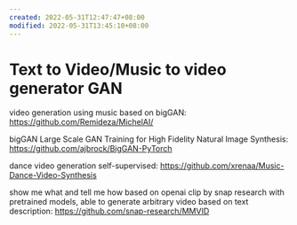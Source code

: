 ```yaml
---
created: 2022-05-31T12:47:47+08:00
modified: 2022-05-31T13:45:10+08:00
---
```


# Text to Video/Music to video generator GAN

video generation using music based on bigGAN:
https://github.com/Remideza/MichelAI/

bigGAN Large Scale GAN Training for High Fidelity Natural Image Synthesis:
https://github.com/ajbrock/BigGAN-PyTorch

dance video generation self-supervised:
https://github.com/xrenaa/Music-Dance-Video-Synthesis

show me what and tell me how based on openai clip by snap research with pretrained models, able to generate arbitrary video based on text description:
https://github.com/snap-research/MMVID
